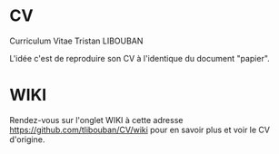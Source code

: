 # CV
Curriculum Vitae Tristan LIBOUBAN


L'idée c'est de reproduire son CV à l'identique du document "papier".

# WIKI
Rendez-vous sur l'onglet WIKI à cette adresse https://github.com/tlibouban/CV/wiki pour en savoir plus et voir le CV d'origine.
